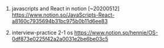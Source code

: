 1. javascripts and React in notion [~20200512] <br>
https://www.notion.so/JavaScripts-React-a8160c7935694b31bc975b0b11d6ee83

2. interview-practice
2-1 os
https://www.notion.so/hennie/OS-0df873e0225f42a2a0031e2be6be03c5
